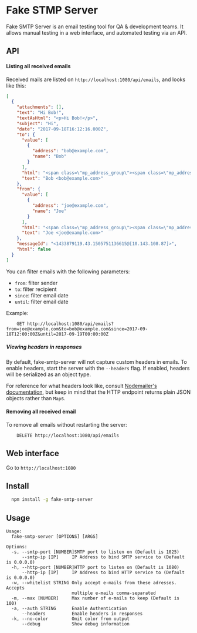 
# Fake STMP Server

Fake SMTP Server is an email testing tool for QA & development teams. 
It allows manual testing in a web interface, and automated testing via an API.

## API

#### Listing all received emails

Received mails are listed on `http://localhost:1080/api/emails`, and looks like this:

```json
[
  {
    "attachments": [],
    "text": "Hi Bob!",
    "textAsHtml": "<p>Hi Bob!</p>",
    "subject": "Hi",
    "date": "2017-09-18T16:12:16.000Z",
    "to": {
      "value": [
        {
          "address": "bob@example.com",
          "name": "Bob"
        }
      ],
      "html": "<span class=\"mp_address_group\"><span class=\"mp_address_name\">Bob</span> &lt;<a href=\"mailto:bob@example.com\" class=\"mp_address_email\">bob@example.com</a>&gt;</span>",
      "text": "Bob <bob@example.com>"
    },
    "from": {
      "value": [
        {
          "address": "joe@example.com",
          "name": "Joe"
        }
      ],
      "html": "<span class=\"mp_address_group\"><span class=\"mp_address_name\">Joe</span> &lt;<a href=\"mailto:joe@example.com\" class=\"mp_address_email\">joe@example.com</a>&gt;</span>",
      "text": "Joe <joe@example.com>"
    },
    "messageId": "<1433879119.43.1505751136615@[10.143.108.87]>",
    "html": false
  }
]
```

You can filter emails with the following parameters:

 * `from`: filter sender
 * `to`: filter recipient
 * `since`: filter email date
 * `until`: filter email date
 
Example:

```
    GET http://localhost:1080/api/emails?from=joe@example.com&to=bob@example.com&since=2017-09-18T12:00:00Z&until=2017-09-19T00:00:00Z
```

##### Viewing headers in responses

By default, fake-smtp-server will not capture custom headers in emails. To enable headers, start the server with the `--headers` flag. If enabled, headers will be serialized as an object type. 

For reference for what headers look like, consult [Nodemailer's documentation](https://nodemailer.com/extras/mailparser/#headers-map), but keep in mind that the HTTP endpoint returns plain JSON objects rather than `Map`s.

#### Removing all received email

To remove all emails without restarting the server:
```
    DELETE http://localhost:1080/api/emails
``` 


## Web interface

Go to `http://localhost:1080`

## Install

```bash
  npm install -g fake-smtp-server
```

## Usage

```
Usage:
  fake-smtp-server [OPTIONS] [ARGS]

Options:
  -s, --smtp-port [NUMBER]SMTP port to listen on (Default is 1025)
      --smtp-ip [IP]     IP Address to bind SMTP service to (Default is 0.0.0.0)
  -h, --http-port [NUMBER]HTTP port to listen on (Default is 1080)
      --http-ip [IP]     IP Address to bind HTTP service to (Default is 0.0.0.0)
  -w, --whitelist STRING Only accept e-mails from these adresses. Accepts
                         multiple e-mails comma-separated
  -m, --max [NUMBER]     Max number of e-mails to keep (Default is 100)
  -a, --auth STRING      Enable Authentication
      --headers          Enable headers in responses
  -k, --no-color         Omit color from output
      --debug            Show debug information
```
